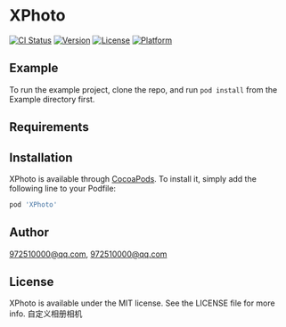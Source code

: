 # XPhoto

[![CI Status](https://img.shields.io/travis/972510000@qq.com/XPhoto.svg?style=flat)](https://travis-ci.org/972510000@qq.com/XPhoto)
[![Version](https://img.shields.io/cocoapods/v/XPhoto.svg?style=flat)](https://cocoapods.org/pods/XPhoto)
[![License](https://img.shields.io/cocoapods/l/XPhoto.svg?style=flat)](https://cocoapods.org/pods/XPhoto)
[![Platform](https://img.shields.io/cocoapods/p/XPhoto.svg?style=flat)](https://cocoapods.org/pods/XPhoto)

## Example

To run the example project, clone the repo, and run `pod install` from the Example directory first.

## Requirements

## Installation

XPhoto is available through [CocoaPods](https://cocoapods.org). To install
it, simply add the following line to your Podfile:

```ruby
pod 'XPhoto'
```

## Author

972510000@qq.com, 972510000@qq.com

## License

XPhoto is available under the MIT license. See the LICENSE file for more info.
自定义相册相机

